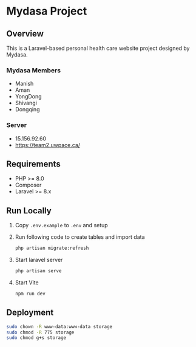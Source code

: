 # Mydasa Project

## Overview

This is a Laravel-based personal health care website project designed by Mydasa. 
### Mydasa Members

- Manish
- Aman
- YongDong
- Shivangi
- Dongqing

### Server
- 15.156.92.60
- https://team2.uwpace.ca/

## Requirements

- PHP >= 8.0
- Composer
- Laravel >= 8.x

## Run Locally
1. Copy `.env.example` to `.env` and setup   

2. Run following code to create tables and import data

   ```bash	
   php artisan migrate:refresh
   ```

3. Start laravel server

   ```bash
   php artisan serve
   ```

4. Start Vite

   ```bash
   npm run dev
   ```

## Deployment

```bash
sudo chown -R www-data:www-data storage
sudo chmod -R 775 storage
sudo chmod g+s storage
```

